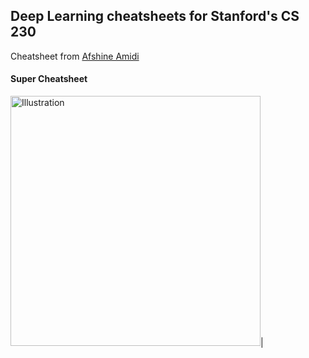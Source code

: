 ## Deep Learning cheatsheets for Stanford's CS 230

Cheatsheet from [Afshine Amidi](https://github.com/afshinea/stanford-cs-230-deep-learning.git)


#### Super Cheatsheet

<a href=https://github.com/pablitocito/pablitocito.github.io/blob/a1c3b73ad0c63b79f7c253a6ae06d61bf9a8a600/ressources/super-cheatsheet-deep-learning.pdf>
 
 <img src="https://stanford.edu/~shervine/teaching/cs-230/illustrations/cover/en-004.png?" alt="Illustration" width="400px"/></a>|

